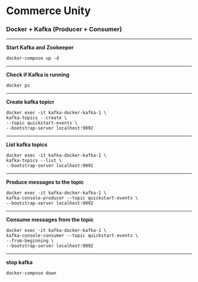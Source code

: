 # Commerce Unity

### Docker + Kafka (Producer + Consumer)

---

**Start Kafka and Zookeeper**
```json5
docker-compose up -d
```
---
**Check if Kafka is running**
```json5
docker ps
```
---
**Create kafka topicr**
```json5
docker exec -it kafka-docker-kafka-1 \
kafka-topics --create \
--topic quickstart-events \
--bootstrap-server localhost:9092
```
---
**List kafka topics**
```json5
docker exec -it kafka-docker-kafka-1 \
kafka-topics --list \
--bootstrap-server localhost:9092
```
---
**Produce messages to the topic**
```json5
docker exec -it kafka-docker-kafka-1 \
kafka-console-producer --topic quickstart-events \
--bootstrap-server localhost:9092
```
---
**Consume messages from the topic**
```json5
docker exec -it kafka-docker-kafka-1 \
kafka-console-consumer --topic quickstart-events \
--from-beginning \
--bootstrap-server localhost:9092
```
---
**stop kafka**
```json5
docker-compose down
```